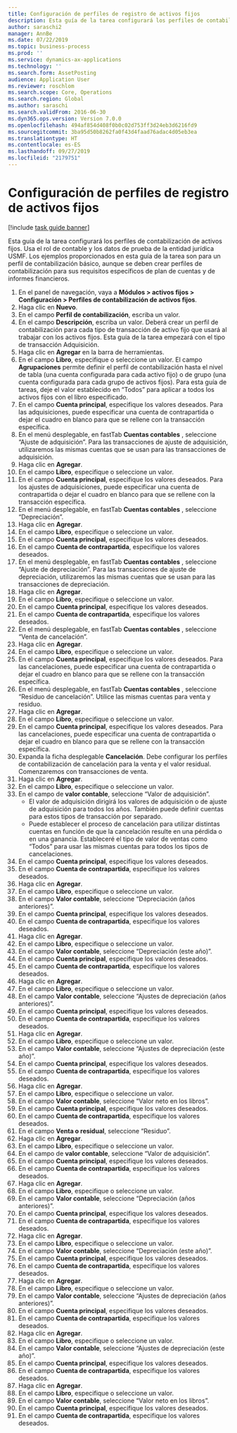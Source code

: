 ```yaml
---
title: Configuración de perfiles de registro de activos fijos
description: Esta guía de la tarea configurará los perfiles de contabilización de activos fijos.
author: saraschi2
manager: AnnBe
ms.date: 07/22/2019
ms.topic: business-process
ms.prod: ''
ms.service: dynamics-ax-applications
ms.technology: ''
ms.search.form: AssetPosting
audience: Application User
ms.reviewer: roschlom
ms.search.scope: Core, Operations
ms.search.region: Global
ms.author: saraschi
ms.search.validFrom: 2016-06-30
ms.dyn365.ops.version: Version 7.0.0
ms.openlocfilehash: 494af854d408f0b0c02d753ff3d24eb3d6216fd9
ms.sourcegitcommit: 3ba95d50b8262fa0f43d4faad76adac4d05eb3ea
ms.translationtype: HT
ms.contentlocale: es-ES
ms.lasthandoff: 09/27/2019
ms.locfileid: "2179751"
---
```

# <a name="set-up-fixed-asset-posting-profiles"></a>Configuración de perfiles de registro de activos fijos

[!include [task guide banner](../../includes/task-guide-banner.md)]

Esta guía de la tarea configurará los perfiles de contabilización de activos fijos.  Usa el rol de contable y los datos de prueba de la entidad jurídica USMF.  Los ejemplos proporcionados en esta guía de la tarea son para un perfil de contabilización básico, aunque se deben crear perfiles de contabilización para sus requisitos específicos de plan de cuentas y de informes financieros.

1. En el panel de navegación, vaya a **Módulos > activos fijos > Configuración > Perfiles de contabilización de activos fijos**.
2. Haga clic en **Nuevo**.
3. En el campo **Perfil de contabilización**, escriba un valor.
4. En el campo **Descripción**, escriba un valor. Deberá crear un perfil de contabilización para cada tipo de transacción de activo fijo que usará al trabajar con los activos fijos. Esta guía de la tarea empezará con el tipo de transacción Adquisición.  
5. Haga clic en **Agregar** en la barra de herramientas.
6. En el campo **Libro**, especifique o seleccione un valor. El campo **Agrupaciones** permite definir el perfil de contabilización hasta el nivel de tabla (una cuenta configurada para cada activo fijo) o de grupo (una cuenta configurada para cada grupo de activos fijos). Para esta guía de tareas, deje el valor establecido en “Todos” para aplicar a todos los activos fijos con el libro especificado.  
7. En el campo **Cuenta principal**, especifique los valores deseados. Para las adquisiciones, puede especificar una cuenta de contrapartida o dejar el cuadro en blanco para que se rellene con la transacción específica.    
8. En el menú desplegable, en fastTab **Cuentas contables** , seleccione “Ajuste de adquisición”. Para las transacciones de ajuste de adquisición, utilizaremos las mismas cuentas que se usan para las transacciones de adquisición.  
9. Haga clic en **Agregar**.
10. En el campo **Libro**, especifique o seleccione un valor.
11. En el campo **Cuenta principal**, especifique los valores deseados. Para los ajustes de adquisiciones, puede especificar una cuenta de contrapartida o dejar el cuadro en blanco para que se rellene con la transacción específica.    
12. En el menú desplegable, en fastTab **Cuentas contables** , seleccione “Depreciación”.
13. Haga clic en **Agregar**.
14. En el campo **Libro**, especifique o seleccione un valor.
15. En el campo **Cuenta principal**, especifique los valores deseados.
16. En el campo **Cuenta de contrapartida**, especifique los valores deseados.
17. En el menú desplegable, en fastTab **Cuentas contables** , seleccione “Ajuste de depreciación”. Para las transacciones de ajuste de depreciación, utilizaremos las mismas cuentas que se usan para las transacciones de depreciación.  
18. Haga clic en **Agregar**.
19. En el campo **Libro**, especifique o seleccione un valor.
20. En el campo **Cuenta principal**, especifique los valores deseados.
21. En el campo **Cuenta de contrapartida**, especifique los valores deseados.
22. En el menú desplegable, en fastTab **Cuentas contables** , seleccione “Venta de cancelación”.
23. Haga clic en **Agregar**.
24. En el campo **Libro**, especifique o seleccione un valor.
25. En el campo **Cuenta principal**, especifique los valores deseados. Para las cancelaciones, puede especificar una cuenta de contrapartida o dejar el cuadro en blanco para que se rellene con la transacción específica.  
26. En el menú desplegable, en fastTab **Cuentas contables** , seleccione “Residuo de cancelación”. Utilice las mismas cuentas para venta y residuo.  
27. Haga clic en **Agregar**.
28. En el campo **Libro**, especifique o seleccione un valor.
29. En el campo **Cuenta principal**, especifique los valores deseados. Para las cancelaciones, puede especificar una cuenta de contrapartida o dejar el cuadro en blanco para que se rellene con la transacción específica.  
30. Expanda la ficha desplegable **Cancelación**. Debe configurar los perfiles de contabilización de cancelación para la venta y el valor residual.  Comenzaremos con transacciones de venta.  
31. Haga clic en **Agregar**.
32. En el campo **Libro**, especifique o seleccione un valor.
33. En el campo de **valor contable**, seleccione “Valor de adquisición”.
    * El valor de adquisición dirigirá los valores de adquisición o de ajuste de adquisición para todos los años. También puede definir cuentas para estos tipos de transacción por separado.  
    * Puede establecer el proceso de cancelación para utilizar distintas cuentas en función de que la cancelación resulte en una pérdida o en una ganancia. Estableceré el tipo de valor de ventas como “Todos” para usar las mismas cuentas para todos los tipos de cancelaciones.  
34. En el campo **Cuenta principal**, especifique los valores deseados.
35. En el campo **Cuenta de contrapartida**, especifique los valores deseados.
36. Haga clic en **Agregar**.
37. En el campo **Libro**, especifique o seleccione un valor.
38. En el campo **Valor contable**, seleccione “Depreciación (años anteriores)”.  
38. En el campo **Cuenta principal**, especifique los valores deseados.
39. En el campo **Cuenta de contrapartida**, especifique los valores deseados.
40. Haga clic en **Agregar**.
41. En el campo **Libro**, especifique o seleccione un valor.
42. En el campo **Valor contable**, seleccione “Depreciación (este año)”.
43. En el campo **Cuenta principal**, especifique los valores deseados.
44. En el campo **Cuenta de contrapartida**, especifique los valores deseados.
45. Haga clic en **Agregar**.
46. En el campo **Libro**, especifique o seleccione un valor.
47. En el campo **Valor contable**, seleccione “Ajustes de depreciación (años anteriores)”.
48. En el campo **Cuenta principal**, especifique los valores deseados.
49. En el campo **Cuenta de contrapartida**, especifique los valores deseados.
50. Haga clic en **Agregar**.
51. En el campo **Libro**, especifique o seleccione un valor.
52. En el campo **Valor contable**, seleccione “Ajustes de depreciación (este año)”.
53. En el campo **Cuenta principal**, especifique los valores deseados.
54. En el campo **Cuenta de contrapartida**, especifique los valores deseados.
55. Haga clic en **Agregar**.
56. En el campo **Libro**, especifique o seleccione un valor.
57. En el campo **Valor contable**, seleccione “Valor neto en los libros”.
58. En el campo **Cuenta principal**, especifique los valores deseados.
59. En el campo **Cuenta de contrapartida**, especifique los valores deseados.
60. En el campo **Venta o residual**, seleccione “Residuo”.
61. Haga clic en **Agregar**.
62. En el campo **Libro**, especifique o seleccione un valor.
63. En el campo de **valor contable**, seleccione “Valor de adquisición”.
64. En el campo **Cuenta principal**, especifique los valores deseados.
65. En el campo **Cuenta de contrapartida**, especifique los valores deseados.
66. Haga clic en **Agregar**.
67. En el campo **Libro**, especifique o seleccione un valor.
67. En el campo **Valor contable**, seleccione “Depreciación (años anteriores)”.  
68. En el campo **Cuenta principal**, especifique los valores deseados.
69. En el campo **Cuenta de contrapartida**, especifique los valores deseados.
70. Haga clic en **Agregar**.
71. En el campo **Libro**, especifique o seleccione un valor.
72. En el campo **Valor contable**, seleccione “Depreciación (este año)”.
73. En el campo **Cuenta principal**, especifique los valores deseados.
74. En el campo **Cuenta de contrapartida**, especifique los valores deseados.
75. Haga clic en **Agregar**.
76. En el campo **Libro**, especifique o seleccione un valor.
77. En el campo **Valor contable**, seleccione “Ajustes de depreciación (años anteriores)”.
78. En el campo **Cuenta principal**, especifique los valores deseados.
79. En el campo **Cuenta de contrapartida**, especifique los valores deseados.
80. Haga clic en **Agregar**.
81. En el campo **Libro**, especifique o seleccione un valor.
82. En el campo **Valor contable**, seleccione “Ajustes de depreciación (este año)”.
83. En el campo **Cuenta principal**, especifique los valores deseados.
84. En el campo **Cuenta de contrapartida**, especifique los valores deseados.
85. Haga clic en **Agregar**.
86. En el campo **Libro**, especifique o seleccione un valor.
87. En el campo **Valor contable**, seleccione “Valor neto en los libros”.
88. En el campo **Cuenta principal**, especifique los valores deseados.
89. En el campo **Cuenta de contrapartida**, especifique los valores deseados.


